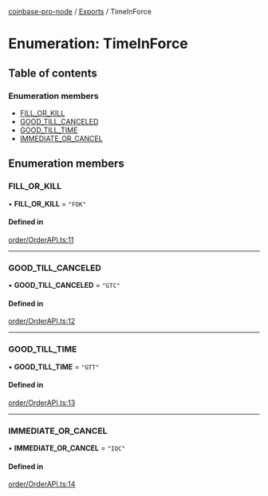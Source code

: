 [coinbase-pro-node](../README.md) / [Exports](../modules.md) / TimeInForce

# Enumeration: TimeInForce

## Table of contents

### Enumeration members

- [FILL_OR_KILL](TimeInForce.md#fill_or_kill)
- [GOOD_TILL_CANCELED](TimeInForce.md#good_till_canceled)
- [GOOD_TILL_TIME](TimeInForce.md#good_till_time)
- [IMMEDIATE_OR_CANCEL](TimeInForce.md#immediate_or_cancel)

## Enumeration members

### FILL_OR_KILL

• **FILL_OR_KILL** = `"FOK"`

#### Defined in

[order/OrderAPI.ts:11](https://github.com/bennycode/coinbase-pro-node/blob/208278f/src/order/OrderAPI.ts#L11)

---

### GOOD_TILL_CANCELED

• **GOOD_TILL_CANCELED** = `"GTC"`

#### Defined in

[order/OrderAPI.ts:12](https://github.com/bennycode/coinbase-pro-node/blob/208278f/src/order/OrderAPI.ts#L12)

---

### GOOD_TILL_TIME

• **GOOD_TILL_TIME** = `"GTT"`

#### Defined in

[order/OrderAPI.ts:13](https://github.com/bennycode/coinbase-pro-node/blob/208278f/src/order/OrderAPI.ts#L13)

---

### IMMEDIATE_OR_CANCEL

• **IMMEDIATE_OR_CANCEL** = `"IOC"`

#### Defined in

[order/OrderAPI.ts:14](https://github.com/bennycode/coinbase-pro-node/blob/208278f/src/order/OrderAPI.ts#L14)

